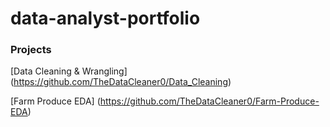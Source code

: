 # data-analyst-portfolio

### Projects
[Data Cleaning & Wrangling] (https://github.com/TheDataCleaner0/Data_Cleaning)

[Farm Produce EDA] (https://github.com/TheDataCleaner0/Farm-Produce-EDA)
